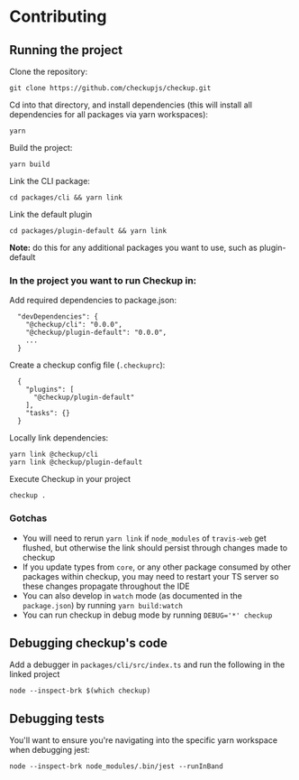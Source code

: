 # Contributing

## Running the project

Clone the repository:

```
git clone https://github.com/checkupjs/checkup.git
```
Cd into that directory, and install dependencies (this will install all dependencies for all packages via yarn workspaces):
```
yarn
```
Build the project:
```
yarn build
```
Link the CLI package:
```
cd packages/cli && yarn link
```
Link the default plugin
```
cd packages/plugin-default && yarn link
```
**Note:** do this for any additional packages you want to use, such as plugin-default

### In the project you want to run Checkup in:

Add required dependencies to package.json:
```
  "devDependencies": {
    "@checkup/cli": "0.0.0",
    "@checkup/plugin-default": "0.0.0",
    ...
  }
```
Create a checkup config file (`.checkuprc`):
```
  {
    "plugins": [
      "@checkup/plugin-default"
    ],
    "tasks": {}
  }
```
Locally link dependencies:
```
yarn link @checkup/cli
yarn link @checkup/plugin-default
```
Execute Checkup in your project
```
checkup .
```

### Gotchas
- You will need to rerun `yarn link` if `node_modules` of `travis-web` get flushed, but otherwise the link should persist through changes made to checkup
- If you update types from `core`, or any other package consumed by other packages within checkup, you may need to restart your TS server so these changes propagate throughout the IDE
- You can also develop in `watch` mode (as documented in the `package.json`) by running `yarn build:watch`
- You can run checkup in debug mode by running `DEBUG='*' checkup`

## Debugging checkup's code
Add a debugger in `packages/cli/src/index.ts` and run the following in the linked project
```
node --inspect-brk $(which checkup)
```

## Debugging tests
You'll want to ensure you're navigating into the specific yarn workspace when debugging jest:
```
node --inspect-brk node_modules/.bin/jest --runInBand
```
